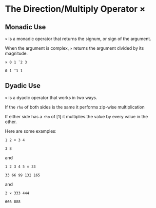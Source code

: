 # The Direction/Multiply Operator ×

## Monadic Use

`×` is a monadic operator that returns the signum, or sign of the argument.

When the argument is complex, `×` returns the argument divided by its magnitude.

```pometo
× 0 1 ¯2 3
```

```pometo_results
0 1 ¯1 1
```

## Dyadic Use

`×` is a dyadic operator that works in two ways.

If the `rho` of both sides is the same it performs zip-wise multiplication

If either side has a `rho` of [1] it multiplies the value by every value in the other.

Here are some examples:

```pometo
1 2 × 3 4
```

```pometo_results
3 8
```

and

```pometo
1 2 3 4 5 × 33
```

```pometo_results
33 66 99 132 165
```

and

```pometo
2 × 333 444
```

```pometo_results
666 888
```